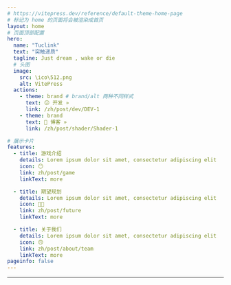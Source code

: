 ```yaml
---
# https://vitepress.dev/reference/default-theme-home-page
# 标记为 home 的页面将会被渲染成首页
layout: home
# 页面顶部配置
hero:
  name: "Tuclink"
  text: "突触递质"
  tagline: Just dream , wake or die
  # 头图
  image:
    src: \ico\512.png
    alt: VitePress
  actions:
    - theme: brand # brand/alt 两种不同样式
      text: 😕 开发 »
      link: /zh/post/dev/DEV-1
    - theme: brand
      text: 🫤 博客 »
      link: /zh/post/shader/Shader-1

# 展示卡片
features:
  - title: 游戏介绍
    details: Lorem ipsum dolor sit amet, consectetur adipiscing elit
    icon: 😶
    link: zh/post/game
    linkText: more

  - title: 期望规划
    details: Lorem ipsum dolor sit amet, consectetur adipiscing elit
    icon: 😶‍🌫️
    link: zh/post/future
    linkText: more

  - title: 关于我们
    details: Lorem ipsum dolor sit amet, consectetur adipiscing elit
    icon: 🙃
    link: zh/post/about/team
    linkText: more
pageinfo: false
---
```


---

<script setup>
  import { ref } from "vue";
  import BackgroundShader from "../../.vitepress/theme/vue/BackgroundShader.vue";
</script>

<BackgroundShader />